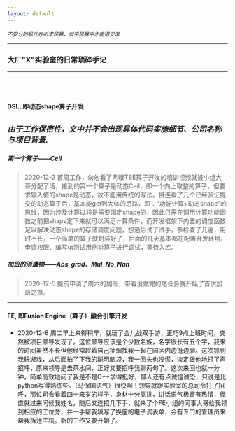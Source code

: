 ```yaml
---
layout: default
---
```

<small>*不安分的帆儿在祈求风暴，似乎风暴中才能得安详*</small>

* * *

### 大厂"X"实验室的日常琐碎手记

---

<br/>
<br/>


#### DSL, 即动态shape算子开发 ####
<small>*由于工作保密性，文中并不会出现具体代码实施细节、公司名称与项目背景.* </small>
---
#####  第一个算子——Ceil #####
>2020-12-2 首周工作，匆匆看了两眼TBE算子开发的培训视频就被小组大哥分配了活，接到的第一个算子是动态Ceil，即一个向上取整的算子，但要求输入值的shape是动态，故不能用传统的写法。接连看了几个已经验证提交的动态算子后，基本能get到大体的思路，即："功能计算+动态shape"的思维，因为涉及计算过程是需要固定shape的，因此只需在调用计算功能函数之前把shape定下来就可以满足计算条件，而开发框架下内置的调度函数足以解决动态shape的存储调度问题，想通后试了试手，多检查了几遍，用时不长，一个简单的算子就封装好了，后面的几天基本都在配置开发环境、申请权限、编写ut测试用例对算子进行调试，等待入库。
#####  加班的消遣物——Abs_grad、Mul_No_Nan #####
>2020-12-5 提前申请了周六的加班，带着没做完的尾任务就开始了首次加班之旅。
------
#### FE, 即Fusion Engine（算子）融合引擎开发 ####
+ 2020-12-8 周二早上来得稍早，就玩了会儿战双手游，正巧9点上班时间，突然被项目领导发现了。这位领导应该是个少数名族，名字很长有五个字，我来的时间虽然不长但他经常趁着自己抽烟找我一起在园区内边逛边聊。这次抓到我玩游戏，从后面拍了下我的聪明脑袋，我一回头也没慌，淡定跟他地打了声招呼，原来领导是去茶水间，正好又要招呼我聊两句了。这次来回也就一分钟，简单高效地问了我是不是C++学得挺好，鄙人还有点诚惶诚恐，只说是比python写得熟练些。（马保国语气）很快啊！领导就跟实验室的总司令打了招呼，那位司令看着四十来岁的样子，身材十分高挑，讲话语气极富有热情，径直就过来问候我姓名，随后又连招几下手，就来了个FE小组的同事大哥给我领到相应的工位旁，并一手帮我填写了换座的电子流表单，会有专门的管理员来帮我拆迁主机。新的工作又要开始了。

